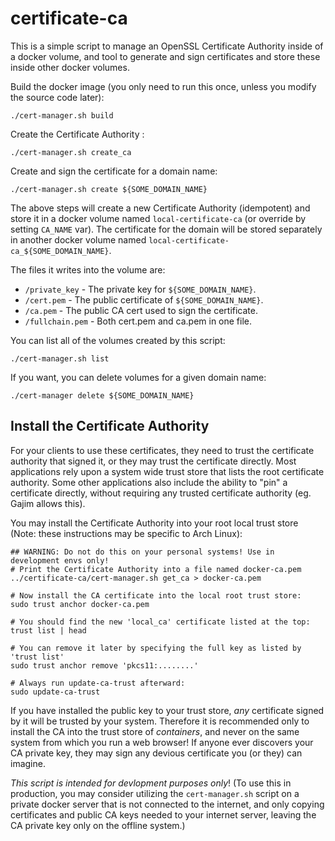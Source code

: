 # certificate-ca

This is a simple script to manage an OpenSSL Certificate Authority inside of a
docker volume, and tool to generate and sign certificates and store these inside
other docker volumes.

Build the docker image (you only need to run this once, unless you modify the
source code later):

```
./cert-manager.sh build
```

Create the Certificate Authority :

```
./cert-manager.sh create_ca
```

Create and sign the certificate for a domain name:

```
./cert-manager.sh create ${SOME_DOMAIN_NAME}
```

The above steps will create a new Certificate Authority (idempotent) and store
it in a docker volume named `local-certificate-ca` (or override by setting
`CA_NAME` var). The certificate for the domain will be stored separately in
another docker volume named `local-certificate-ca_${SOME_DOMAIN_NAME}`.

The files it writes into the volume are:

 * `/private_key` - The private key for `${SOME_DOMAIN_NAME}`.
 * `/cert.pem` - The public certificate of `${SOME_DOMAIN_NAME}`.
 * `/ca.pem` - The public CA cert used to sign the certificate.
 * `/fullchain.pem` - Both cert.pem and ca.pem in one file.

You can list all of the volumes created by this script:

```
./cert-manager.sh list
```

If you want, you can delete volumes for a given domain name:

```
./cert-manager delete ${SOME_DOMAIN_NAME}
```

## Install the Certificate Authority

For your clients to use these certificates, they need to trust the certificate
authority that signed it, or they may trust the certificate directly. Most
applications rely upon a system wide trust store that lists the root certificate
authority. Some other applications also include the ability to "pin" a
certificate directly, without requiring any trusted certificate authority (eg.
Gajim allows this).

You may install the Certificate Authority into your root local trust store
(Note: these instructions may be specific to Arch Linux):

```
## WARNING: Do not do this on your personal systems! Use in development envs only!
# Print the Certificate Authority into a file named docker-ca.pem 
../certificate-ca/cert-manager.sh get_ca > docker-ca.pem

# Now install the CA certificate into the local root trust store:
sudo trust anchor docker-ca.pem

# You should find the new 'local_ca' certificate listed at the top:
trust list | head

# You can remove it later by specifying the full key as listed by 'trust list'
sudo trust anchor remove 'pkcs11:........'

# Always run update-ca-trust afterward:
sudo update-ca-trust
```

If you have installed the public key to your trust store, *any* certificate
signed by it will be trusted by your system. Therefore it is recommended only to
install the CA into the trust store of *containers*, and never on the same
system from which you run a web browser! If anyone ever discovers your CA
private key, they may sign any devious certificate you (or they) can imagine.

*This script is intended for devlopment purposes only*! (To use this in
production, you may consider utilizing the `cert-manager.sh` script on a private
docker server that is not connected to the internet, and only copying
certificates and public CA keys needed to your internet server, leaving the CA
private key only on the offline system.)
